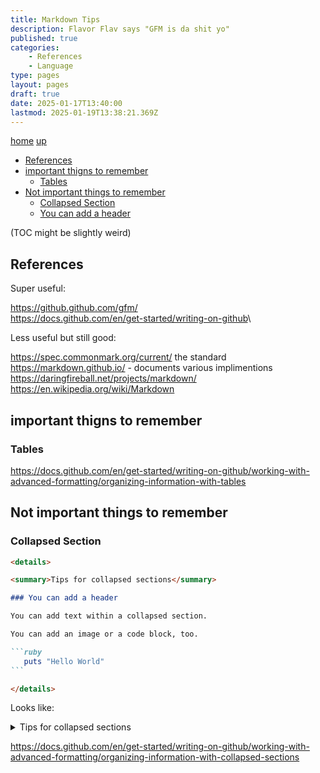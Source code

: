 ```yaml
---
title: Markdown Tips
description: Flavor Flav says "GFM is da shit yo"
published: true
categories:
    - References
    - Language
type: pages
layout: pages
draft: true
date: 2025-01-17T13:40:00
lastmod: 2025-01-19T13:38:21.369Z
---
```


[home](/) [up](./)
<!--- cSpell:disable --->
* [References](#references)
* [important thigns to remember](#important-thigns-to-remember)
  * [Tables](#tables)
* [Not important things to remember](#not-important-things-to-remember)
  * [Collapsed Section](#collapsed-section)
  * [You can add a header](#you-can-add-a-header)
<!--- cSpell:enable --->

(TOC might be slightly weird)

## References

Super useful:

<https://github.github.com/gfm/>\
<https://docs.github.com/en/get-started/writing-on-github>\

Less useful but still good:

<https://spec.commonmark.org/current/> the standard\
<https://markdown.github.io/> - documents various implimentions\
<https://daringfireball.net/projects/markdown/>
<https://en.wikipedia.org/wiki/Markdown>

## important thigns to remember

### Tables

<https://docs.github.com/en/get-started/writing-on-github/working-with-advanced-formatting/organizing-information-with-tables>

## Not important things to remember

### Collapsed Section

````markdown
<details>

<summary>Tips for collapsed sections</summary>

### You can add a header

You can add text within a collapsed section.

You can add an image or a code block, too.

```ruby
   puts "Hello World"
```

</details>
````

Looks like:

<details>

<summary>Tips for collapsed sections</summary>

### You can add a header

You can add text within a collapsed section.

You can add an image or a code block, too.

```ruby
   puts "Hello World"
```

</details>

<https://docs.github.com/en/get-started/writing-on-github/working-with-advanced-formatting/organizing-information-with-collapsed-sections>
